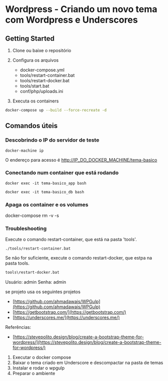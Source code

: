 # Wordpress - Criando um novo tema com Wordpress e Underscores

## Getting Started

1. Clone ou baixe o repositório
2. Configura os arquivos
   * docker-compose.yml
   * tools/restart-container.bat
   * tools/restart-docker.bat
   * tools/start.bat
   * conf/php/uploads.ini

3. Executa os containers

```bash
docker-compose up --build --force-recreate -d
```

## Comandos úteis

### Descobrindo o IP do servidor de teste

```shell
docker-machine ip
```

O endereço para acesso é [http://IP_DO_DOCKER_MACHINE/tema-basico]([http://IP_DO_DOCKER_MACHINE/tema-basico])

### Conectando num container que está rodando

```shell
docker exec -it tema-basico_app bash

docker exec -it tema-basico_db bash
```

### Apaga os container e os volumes

docker-compose rm -v -s

### Troubleshooting

Execute o comando restart-container, que está na pasta 'tools'.

```shell
./tools/restart-container.bat
```

Se não for suficiente, execute o comando restart-docker, que estpa na pasta tools.

```cmd
tools\restart-docker.bat
```

Usuário: admin
Senha: admin

se projeto usa os seguintes projetos

* [https://github.com/ahmadawais/WPGulp](https://github.com/ahmadawais/WPGulp)
* [https://getbootstrap.com/](https://getbootstrap.com/)
* [https://underscores.me/](https://underscores.me/)

Referências:

* [https://stevepolito.design/blog/create-a-bootstrap-theme-for-wordpress/](https://stevepolito.design/blog/create-a-bootstrap-theme-for-wordpress/)

1. Executar o docker compose
2. Baixar o tema criado em Underscore e descompactar na pasta de temas
3. Instalar e rodar o wpgulp
4. Preparar o ambiente
